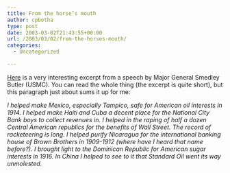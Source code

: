```yaml
---
title: From the horse’s mouth
author: cpbotha
type: post
date: 2003-03-02T21:43:55+00:00
url: /2003/03/02/from-the-horses-mouth/
categories:
  - Uncategorized

---
```

[Here][1] is a very interesting excerpt from a speech by Major General Smedley Butler (USMC). You can read the whole thing (the excerpt is quite short), but this paragraph just about sums it up for me:

_I helped make Mexico, especially Tampico, safe for American oil interests in 1914. I helped make Haiti and Cuba a decent place for the National City Bank boys to collect revenues in. I helped in the raping of half a dozen Central American republics for the benefits of Wall Street. The record of racketeering is long. I helped purify Nicaragua for the international banking house of Brown Brothers in 1909-1912 (where have I heard that name before?). I brought light to the Dominican Republic for American sugar interests in 1916. In China I helped to see to it that Standard Oil went its way unmolested._

 [1]: http://www.fas.org/man/smedley.htm

